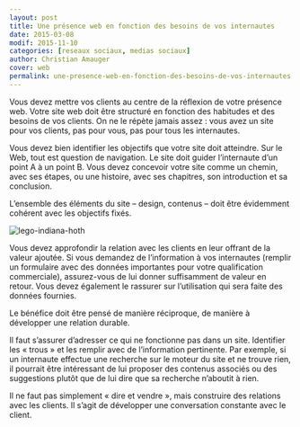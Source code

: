 ```yaml
---
layout: post
title: Une présence web en fonction des besoins de vos internautes
date: 2015-03-08
modif: 2015-11-10
categories: [reseaux sociaux, medias sociaux]
author: Christian Amauger
cover: web
permalink: une-presence-web-en-fonction-des-besoins-de-vos-internautes.html
---
```


Vous devez mettre vos clients au centre de la réflexion de votre présence web. Votre site web doit être structuré en fonction des habitudes et des besoins de vos clients. On ne le répète jamais assez : vous avez un site pour vos clients, pas pour vous, pas pour tous les internautes.

Vous devez bien identifier les objectifs que votre site doit atteindre. Sur le Web, tout est question de navigation. Le site doit guider l’internaute d’un point A à un point B.
Vous devez concevoir votre site comme un chemin, avec ses étapes, ou une histoire, avec ses chapitres, son introduction et sa conclusion.

L’ensemble des éléments du site – design, contenus – doit être évidemment cohérent avec les objectifs fixés.

![lego-indiana-hoth](https://i1.wp.com/www.christianamauger.com/wp-content/uploads/2015/04/AvanautLegoSW1159b2.jpg?resize=680%2C453&amp;ssl=1 "lego-indiana-hoth")

Vous devez approfondir la relation avec les clients en leur offrant de la valeur ajoutée. Si vous demandez de l’information à vos internautes (remplir un formulaire avec des données importantes pour votre qualification commerciale), assurez-vous de lui donner suffisamment de valeur en retour. Vous devez également le rassurer sur l’utilisation qui sera faite des données fournies.

Le bénéfice doit être pensé de manière réciproque, de manière à développer une relation durable.

Il faut s’assurer d’adresser ce qui ne fonctionne pas dans un site. Identifier les « trous » et les remplir avec de l’information pertinente. Par exemple, si un internaute effectue une recherche sur le moteur du site et ne trouve rien, il pourrait être intéressant de lui proposer des contenus associés ou des suggestions plutôt que de lui dire que sa recherche n’aboutit à rien.

Il ne faut pas simplement « dire et vendre », mais construire des relations avec les clients. Il s’agit de développer une conversation constante avec le client.
